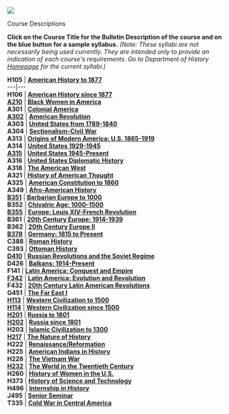 ![](http://www.ipfw.edu/ipfwhist/histlogo.gif)

Course Descriptions

**Click on the Course Title for the Bulletin Description of the course and on
the blue button for a sample syllabus.** _(Note: These syllabi are not
necessarily being used currently. They are intended only to provide an
indication of each course's requirements. Go to Department of History[
Homepage](http://www.ipfw.edu/hist/) for the current syllabi.)_



**H105** |  **[American History to
1877](http://www.ipfw.edu/scripts/courses/courses.pl?HIST*H105)**  
---|---  
**H106** |  **[American History since
1877](http://www.ipfw.edu/scripts/courses/courses.pl?HIST*H106)**  
**[A210](http://www.ipfw.indiana.edu/hist/syllabi/981/A210patt.htm)** |
**[Black Women in
America](http://www.ipfw.edu/scripts/courses/courses.pl?HIST*A210)**  
**A301** |  **[Colonial
America](http://www.ipfw.edu/scripts/courses/courses.pl?HIST*A301)**  
**[A302](http://www.ipfw.indiana.edu/hist/syllabi/981/A302haw.htm)** |
**[American
Revolution](http://www.ipfw.edu/scripts/courses/courses.pl?HIST*A302)**  
**A303** |  **[United States from
1789-1840](http://www.ipfw.edu/scripts/courses/courses.pl?HIST*A303)**  
**A304** |  **[Sectionalism-Civil
War](http://www.ipfw.edu/scripts/courses/courses.pl?HIST*A304)**  
**A313** |  **[Origins of Modern America: U.S.
1865-1919](http://www.ipfw.edu/scripts/courses/courses.pl?HIST*A313)**  
**A314** |  **[United States
1929-1945](http://www.ipfw.edu/scripts/courses/courses.pl?HIST*A314)**  
**[A315](http://www.ipfw.indiana.edu/hist/syllabi/981/A315cant.htm)** |
**[United States
1945-Present](http://www.ipfw.edu/scripts/courses/courses.pl?HIST*A315)**  
**A316** |  **[United States Diplomatic
History](http://www.ipfw.edu/scripts/courses/courses.pl?HIST*A316)**  
**A318** |  **[The American
West](http://www.ipfw.edu/scripts/courses/courses.pl?HIST*A318)**  
**A321** |  **[History of American
Thought](http://www.ipfw.edu/scripts/courses/courses.pl?HIST*A321)**  
**A325** |  **[American Constitution to
1860](http://www.ipfw.edu/scripts/courses/courses.pl?HIST*A325)**  
**A349** |  **[Afro-American
History](http://www.ipfw.edu/scripts/courses/courses.pl?HIST*A349)**  
**[B351](http://www.ipfw.indiana.edu/hist/syllabi/981/B351BLUM.htm)** |
**[Barbarian Europe to
1000](http://www.ipfw.edu/scripts/courses/courses.pl?HIST*B351)**  
**B352** |  **[Chivalric Age:
1000-1500](http://www.ipfw.edu/scripts/courses/courses.pl?HIST*B352)**  
**[B355](http://www.ipfw.indiana.edu/hist/syllabi/981/B355mack.htm)** |
**[Europe: Louis XIV-French
Revolution](http://www.ipfw.edu/scripts/courses/courses.pl?HIST*B355)**  
**B361** |  **[20th Century Europe:
1914-1939](http://www.ipfw.edu/scripts/courses/courses.pl?HIST*B361)**  
**B362** |  **[20th Century Europe
II](http://www.ipfw.edu/scripts/courses/courses.pl?HIST*B362)**  
**[B378](http://www.ipfw.indiana.edu/hist/syllabi/981/B378FISC.htm)** |
**[Germany: 1815 to
Present](http://www.ipfw.edu/scripts/courses/courses.pl?HIST*B378)**  
**C388** |  **[Roman
History](http://www.ipfw.edu/scripts/courses/courses.pl?HIST*C388)**  
**C393** |  **[Ottoman
History](http://www.ipfw.edu/scripts/courses/courses.pl?HIST*C393)**  
**[D410](http://www.ipfw.edu/ipfwhist/syllabi/d410.htm)** |  **[Russian
Revolutions and the Soviet
Regime](http://www.ipfw.edu/scripts/courses/courses.pl?HIST*D410)**  
**D426** |  **[Balkans:
1914-Present](http://www.ipfw.edu/scripts/courses/courses.pl?HIST*D426)**  
**F141** |  **[Latin America: Conquest and
Empire](http://www.ipfw.edu/scripts/courses/courses.pl?HIST*F141)**  
**[F342](http://www.ipfw.indiana.edu/hist/syllabi/981/f342bell.htm)** |
**[Latin America: Evolution and
Revolution](http://www.ipfw.edu/scripts/courses/courses.pl?HIST*F342)**  
**F432** |  **[20th Century Latin American
Revolutions](http://www.ipfw.edu/scripts/courses/courses.pl?HIST*F432)**  
**G451** |  **[The Far East
I](http://www.ipfw.edu/scripts/courses/courses.pl?HIST*G451)**  
**[H113](http://www.ipfw.indiana.edu/hist/syllabi/981/h113BLUM.htm)** |
**[Western Civilization to
1500](http://www.ipfw.edu/scripts/courses/courses.pl?HIST*H113)**  
**[H114](http://www.ipfw.indiana.edu/hist/syllabi/981/h114fisc.htm)** |
**[Western Civilization since
1500](http://www.ipfw.edu/scripts/courses/courses.pl?HIST*H114)**  
**[H201](http://www.ipfw.edu/ipfwhist/syllabi/h201.htm)** |  **[Russia to
1801](http://www.ipfw.edu/scripts/courses/courses.pl?HIST*H201)**  
**[H202](http://www.ipfw.edu/ipfwhist/syllabi/h202.htm)** |  **[Russia since
1801](http://www.ipfw.edu/scripts/courses/courses.pl?HIST*H202)**  
**H203** |  **[Islamic Civilization to
1300](http://www.ipfw.edu/scripts/courses/courses.pl?HIST*H203)**  
**[H217](http://www.ipfw.edu/ipfwhist/syllabi/h217.htm)** |  **[The Nature of
History](http://www.ipfw.edu/scripts/courses/courses.pl?HIST*H217)**  
**H222** |
**[Renaissance/Reformation](http://www.ipfw.edu/scripts/courses/courses.pl?HIST*H222)**  
**H225** |  **[American Indians in
History](http://www.ipfw.edu/scripts/courses/courses.pl?HIST*H225)**  
**H228** |  **[The Vietnam
War](http://www.ipfw.edu/scripts/courses/courses.pl?HIST*H228)**  
**[H232](http://www.ipfw.edu/ipfwhist/syllabi/h232.htm)** |  **[The World in
the Twentieth
Century](http://www.ipfw.edu/scripts/courses/courses.pl?HIST*H232)**  
**H260** |  **[History of Women in the
U.S.](http://www.ipfw.edu/scripts/courses/courses.pl?HIST*H260)**  
**H373** |  **[History of Science and
Technology](http://www.ipfw.edu/scripts/courses/courses.pl?HIST*H373)**  
**H496** |  **[Internship in
History](http://www.ipfw.edu/scripts/courses/courses.pl?HIST*H496)**  
**J495** |  **[Senior
Seminar](http://www.ipfw.edu/scripts/courses/courses.pl?HIST*J495)**  
**T335** |  **[Cold War in Central
America](http://www.ipfw.edu/scripts/courses/courses.pl?HIST*T335)**

